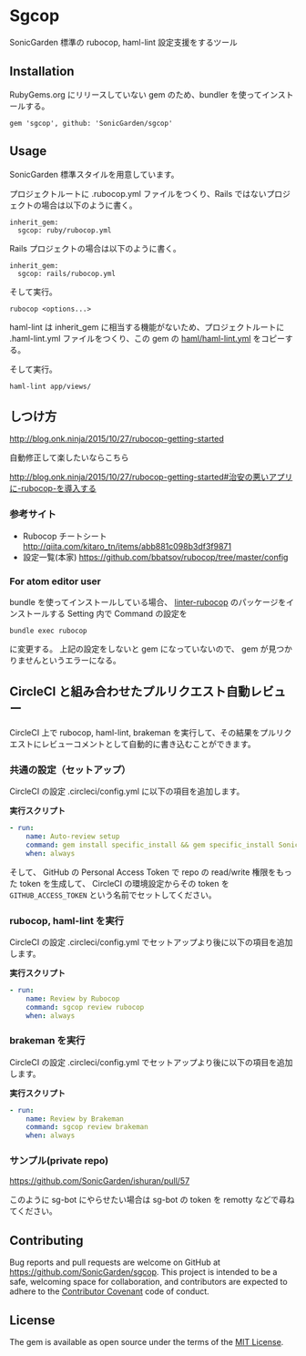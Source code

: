 # Sgcop

SonicGarden 標準の rubocop, haml-lint 設定支援をするツール

## Installation

RubyGems.org にリリースしていない gem のため、bundler を使ってインストールする。

```
gem 'sgcop', github: 'SonicGarden/sgcop'
```

## Usage

SonicGarden 標準スタイルを用意しています。

プロジェクトルートに .rubocop.yml ファイルをつくり、Rails ではないプロジェクトの場合は以下のように書く。

```
inherit_gem:
  sgcop: ruby/rubocop.yml
```

Rails プロジェクトの場合は以下のように書く。

```
inherit_gem:
  sgcop: rails/rubocop.yml
```

そして実行。

```
rubocop <options...>
```

haml-lint は inherit_gem に相当する機能がないため、プロジェクトルートに .haml-lint.yml ファイルをつくり、この gem の [haml/haml-lint.yml](https://github.com/SonicGarden/sgcop/tree/master/haml/haml-lint.yml) をコピーする。

そして実行。

```
haml-lint app/views/
```

## しつけ方

http://blog.onk.ninja/2015/10/27/rubocop-getting-started

自動修正して楽したいならこちら

http://blog.onk.ninja/2015/10/27/rubocop-getting-started#治安の悪いアプリに-rubocop-を導入する

### 参考サイト

- Rubocop チートシート http://qiita.com/kitaro_tn/items/abb881c098b3df3f9871
- 設定一覧(本家) https://github.com/bbatsov/rubocop/tree/master/config

### For atom editor user

bundle を使ってインストールしている場合、 [linter-rubocop](https://atom.io/packages/linter-rubocop) のパッケージをインストールする
Setting 内で Command の設定を

    bundle exec rubocop

に変更する。
上記の設定をしないと gem になっていないので、 gem が見つかりませんというエラーになる。

## CircleCI と組み合わせたプルリクエスト自動レビュー

CircleCI 上で rubocop, haml-lint, brakeman を実行して、その結果をプルリクエストにレビューコメントとして自動的に書き込むことができます。

### 共通の設定（セットアップ）

CircleCI の設定 .circleci/config.yml に以下の項目を追加します。

**実行スクリプト**

```yml
- run:
    name: Auto-review setup
    command: gem install specific_install && gem specific_install SonicGarden/sgcop
    when: always
```

そして、 GitHub の Personal Access Token で repo の read/write 権限をもった token を生成して、
CircleCI の環境設定からその token を `GITHUB_ACCESS_TOKEN` という名前でセットしてください。

### rubocop, haml-lint を実行

CircleCI の設定 .circleci/config.yml でセットアップより後に以下の項目を追加します。

**実行スクリプト**

```yml
- run:
    name: Review by Rubocop
    command: sgcop review rubocop
    when: always
```

### brakeman を実行

CircleCI の設定 .circleci/config.yml でセットアップより後に以下の項目を追加します。

**実行スクリプト**

```yml
- run:
    name: Review by Brakeman
    command: sgcop review brakeman
    when: always
```

### サンプル(private repo)

https://github.com/SonicGarden/ishuran/pull/57

このように sg-bot にやらせたい場合は sg-bot の token を remotty などで尋ねてください。

## Contributing

Bug reports and pull requests are welcome on GitHub at https://github.com/SonicGarden/sgcop. This project is intended to be a safe, welcoming space for collaboration, and contributors are expected to adhere to the [Contributor Covenant](contributor-covenant.org) code of conduct.

## License

The gem is available as open source under the terms of the [MIT License](http://opensource.org/licenses/MIT).
